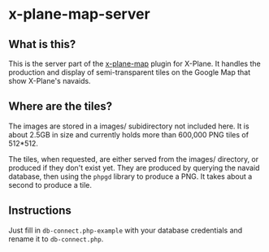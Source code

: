 # x-plane-map-server

## What is this?

This is the server part of the [x-plane-map](https://github.com/foucdeg/x-plane-map) plugin for X-Plane. It handles the production and display of semi-transparent tiles on the Google Map that show X-Plane's navaids.

## Where are the tiles?

The images are stored in a images/ subidirectory not included here. It is about 2.5GB in size and currently holds more than 600,000 PNG tiles of 512*512.

The tiles, when requested, are either served from the images/ directory, or produced if they don't exist yet. They are produced by querying the navaid database, then using the `phpgd` library to produce a PNG. It takes about a second to produce a tile.

## Instructions

Just fill in `db-connect.php-example` with your database credentials and rename it to `db-connect.php`.

